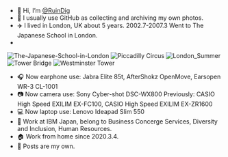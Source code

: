 - 👋 Hi, I’m [@RuinDig](https://github.com/RuinDig)
- 👀 I usually use GitHub as collecting and archiving my own photos.
- ✈️ I lived in London, UK about 5 years. 2002.7-2007.3 Went to The Japanese School in London.
- 
![The-Japanese-School-in-London](https://user-images.githubusercontent.com/20723919/128956650-59f40d1e-85eb-4d8c-bae2-8de77557a450.JPG)
![Piccadilly Circus](https://user-images.githubusercontent.com/20723919/128959485-4f5722c4-cda2-4da2-9d63-c4223b806b63.JPG)
![London_Summer](https://user-images.githubusercontent.com/20723919/128961419-f96fc26e-cc20-4f53-bd4a-d9205e1b1ae5.JPG)
![Tower Bridge](https://user-images.githubusercontent.com/20723919/128961487-a4b00314-90cf-4b77-91bf-bbf48be328c9.JPG)
![Westminster Tower](https://user-images.githubusercontent.com/20723919/128961640-9fc60c90-3c75-4085-b840-4c2843783c52.JPG)

- 🎧 Now earphone use: Jabra Elite 85t, AfterShokz OpenMove, Earsopen WR-3 CL-1001
- 📷 Now camera use: Sony Cyber-shot DSC-WX800  Previously: CASIO High Speed EXILIM EX-FC100, CASIO High Speed EXILIM EX-ZR1600
- 💻 Now laptop use: Lenovo Ideapad Slim 550
- 🏢 Work at IBM Japan, belong to Business Concerge Services, Diversity and Inclusion, Human Resources.
- 🏠 Work from home since 2020.3.4.
- 🔑 Posts are my own.
